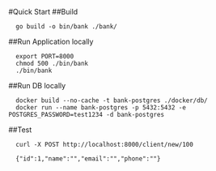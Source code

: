#Quick Start
##Build

```
  go build -o bin/bank ./bank/ 
```

##Run Application locally

```
  export PORT=8000
  chmod 500 ./bin/bank
  ./bin/bank
```

##Run DB locally

```
  docker build --no-cache -t bank-postgres ./docker/db/
  docker run --name bank-postgres -p 5432:5432 -e POSTGRES_PASSWORD=test1234 -d bank-postgres
```

##Test

```
  curl -X POST http://localhost:8000/client/new/100 
```

```Output
  {"id":1,"name":"","email":"","phone":""}
```

